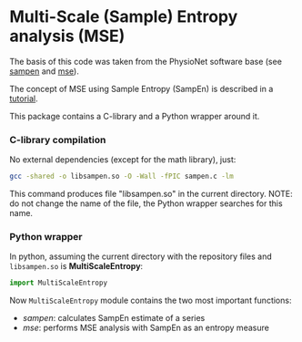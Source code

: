 # Multi-Scale (Sample) Entropy analysis (MSE)

The basis of this code was taken from the PhysioNet software base
(see [sampen](http://www.physionet.org/physiotools/sampen/) and [mse](http://www.physionet.org/physiotools/mse/)).

The concept of MSE using Sample Entropy (SampEn) is described in a [tutorial](https://physionet.org/physiotools/mse/tutorial/).

This package contains a C-library and a Python wrapper around it.

### C-library compilation

No external dependencies (except for the math library), just:
```bash
gcc -shared -o libsampen.so -O -Wall -fPIC sampen.c -lm
```
This command produces file "libsampen.so" in the current directory.
NOTE: do not change the name of the file, the Python wrapper searches for
this name.

### Python wrapper

In python, assuming the current directory with the repository files
and `libsampen.so` is **MultiScaleEntropy**:

```python
import MultiScaleEntropy
```

Now `MultiScaleEntropy` module contains the two most important functions:
* _sampen_: calculates SampEn estimate of a series
* _mse_: performs MSE analysis with SampEn as an entropy measure
